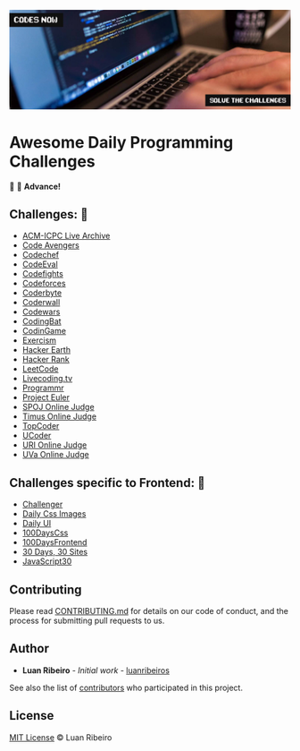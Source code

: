 ![Awesome Daily Programming Challenges](./assets/daily-programmer.jpeg)

# Awesome Daily Programming Challenges

:punch: :muscle: **Advance!**

## Challenges: :dart:

- [ACM-ICPC Live Archive](https://icpcarchive.ecs.baylor.edu)
- [Code Avengers](https://www.codeavengers.com/codecamp)
- [Codechef](https://www.codechef.com)
- [CodeEval](https://www.codeeval.com)
- [Codefights](https://codefights.com)
- [Codeforces](http://codeforces.com)
- [Coderbyte](https://coderbyte.com)
- [Coderwall](https://coderwall.com)
- [Codewars](https://www.codewars.com)
- [CodingBat](http://codingbat.com)
- [CodinGame](https://www.codingame.com/start)
- [Exercism](http://exercism.io)
- [Hacker Earth](https://www.hackerearth.com)
- [Hacker Rank](https://www.hackerrank.com)
- [LeetCode](https://leetcode.com)
- [Livecoding.tv](https://www.liveedu.tv)
- [Programmr](http://www.programmr.com)
- [Project Euler](https://projecteuler.net)
- [SPOJ Online Judge](http://www.spoj.com)
- [Timus Online Judge](http://acm.timus.ru)
- [TopCoder](https://www.topcoder.com)
- [UCoder](https://ucoder.com.br)
- [URI Online Judge](https://www.urionlinejudge.com.br)
- [UVa Online Judge](https://uva.onlinejudge.org)

## Challenges specific to Frontend: :dart:

- [Challenger](http://rileyjshaw.com/challenger)
- [Daily Css Images](http://dailycssimages.com)
- [Daily UI](http://www.dailyui.co)
- [100DaysCss](https://100dayscss.com)
- [100DaysFrontend](http://100daysfrontend.com)
- [30 Days, 30 Sites](http://www.subscribepage.com/30days30sites)
- [JavaScript30](https://javascript30.com)

## Contributing

Please read [CONTRIBUTING.md](https://github.com/luanribeiros/awesome-daily-programming-challenges/blob/master/CONTRIBUTING.md) for details on our code of conduct, and the process for submitting pull requests to us.

## Author

* **Luan Ribeiro** - *Initial work* - [luanribeiros](https://github.com/luanribeiros)

See also the list of [contributors](https://github.com/luanribeiros/awesome-daily-programming-challenges/graphs/contributors) who participated in this project.

## License

[MIT License](https://github.com/luanribeiros/awesome-daily-programming-challenges/blob/master/LICENSE.md) © Luan Ribeiro
